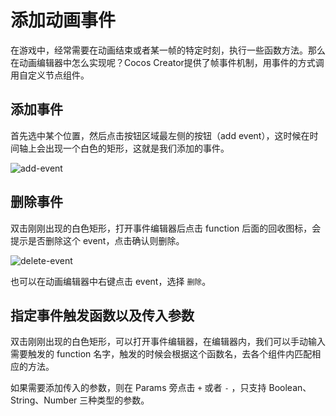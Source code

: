 # 添加动画事件

在游戏中，经常需要在动画结束或者某一帧的特定时刻，执行一些函数方法。那么在动画编辑器中怎么实现呢？Cocos Creator提供了帧事件机制，用事件的方式调用自定义节点组件。



## 添加事件

首先选中某个位置，然后点击按钮区域最左侧的按钮（add event），这时候在时间轴上会出现一个白色的矩形，这就是我们添加的事件。

![add-event](https://gitee.com/nlpleaf/PicGo/raw/master/00e3e9d3a7a9fec26d70c0e69fe05f45)



## 删除事件

双击刚刚出现的白色矩形，打开事件编辑器后点击 function 后面的回收图标，会提示是否删除这个 event，点击确认则删除。

![delete-event](https://gitee.com/nlpleaf/PicGo/raw/master/db7f198a585a1722d8d18197d3e8135a)

也可以在动画编辑器中右键点击 event，选择 `删除`。



## 指定事件触发函数以及传入参数

双击刚刚出现的白色矩形，可以打开事件编辑器，在编辑器内，我们可以手动输入需要触发的 function 名字，触发的时候会根据这个函数名，去各个组件内匹配相应的方法。

如果需要添加传入的参数，则在 Params 旁点击 `+` 或者 `-` ，只支持 Boolean、String、Number 三种类型的参数。